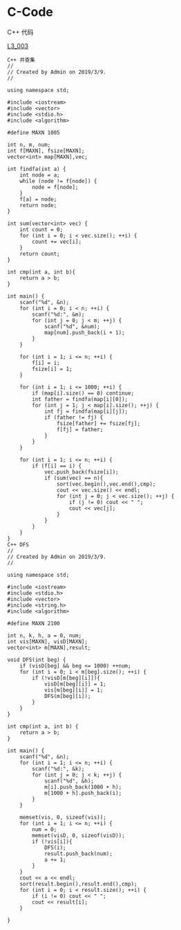 # C-Code
C++ 代码

[L3_003](https://pintia.cn/problem-sets/994805046380707840/problems/994805053141925888)

    C++ 并查集
    //
    // Created by Admin on 2019/3/9.
    //

    using namespace std;

    #include <iostream>
    #include <vector>
    #include <stdio.h>
    #include <algorithm>

    #define MAXN 1005

    int n, m, num;
    int f[MAXN], fsize[MAXN];
    vector<int> map[MAXN],vec;

    int findfa(int a) {
        int node = a;
        while (node != f[node]) {
            node = f[node];
        }
        f[a] = node;
        return node;
    }

    int sum(vector<int> vec) {
        int count = 0;
        for (int i = 0; i < vec.size(); ++i) {
            count += vec[i];
        }
        return count;
    }

    int cmp(int a, int b){
        return a > b;
    }

    int main() {
        scanf("%d", &n);
        for (int i = 0; i < n; ++i) {
            scanf("%d:", &m);
            for (int j = 0; j < m; ++j) {
                scanf("%d", &num);
                map[num].push_back(i + 1);
            }
        }

        for (int i = 1; i <= n; ++i) {
            f[i] = i;
            fsize[i] = 1;
        }

        for (int i = 1; i <= 1000; ++i) {
            if (map[i].size() == 0) continue;
            int father = findfa(map[i][0]);
            for (int j = 1; j < map[i].size(); ++j) {
                int fj = findfa(map[i][j]);
                if (father != fj) {
                    fsize[father] += fsize[fj];
                    f[fj] = father;
                }
            }
        }

        for (int i = 1; i <= n; ++i) {
            if (f[i] == i) {
                vec.push_back(fsize[i]);
                if (sum(vec) == n){
                    sort(vec.begin(),vec.end(),cmp);
                    cout << vec.size() << endl;
                    for (int j = 0; j < vec.size(); ++j) {
                        if (j != 0) cout << " ";
                        cout << vec[j];
                    }
                }
            }
        }
    }
    C++ DFS
    //
    // Created by Admin on 2019/3/9.
    //

    using namespace std;

    #include <iostream>
    #include <stdio.h>
    #include <vector>
    #include <string.h>
    #include <algorithm>

    #define MAXN 2100

    int n, k, h, a = 0, num;
    int vis[MAXN], visD[MAXN];
    vector<int> m[MAXN],result;

    void DFS(int beg) {
        if (visD[beg] && beg <= 1000) ++num;
        for (int i = 0; i < m[beg].size(); ++i) {
            if (!visD[m[beg][i]]){
                visD[m[beg][i]] = 1;
                vis[m[beg][i]] = 1;
                DFS(m[beg][i]);
            }
        }
    }

    int cmp(int a, int b) {
        return a > b;
    }

    int main() {
        scanf("%d", &n);
        for (int i = 1; i <= n; ++i) {
            scanf("%d:", &k);
            for (int j = 0; j < k; ++j) {
                scanf("%d", &h);
                m[i].push_back(1000 + h);
                m[1000 + h].push_back(i);
            }
        }

        memset(vis, 0, sizeof(vis));
        for (int i = 1; i <= n; ++i) {
            num = 0;
            memset(visD, 0, sizeof(visD));
            if (!vis[i]){
                DFS(i);
                result.push_back(num);
                a += 1;
            }
        }
        cout << a << endl;
        sort(result.begin(),result.end(),cmp);
        for (int i = 0; i < result.size(); ++i) {
            if (i != 0) cout << " ";
            cout << result[i];
        }

    }
